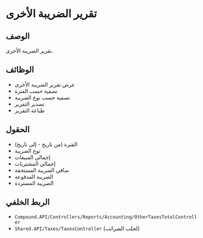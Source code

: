 # تقرير الضريبة الأخرى

## الوصف
تقرير الضريبة الأخرى.

## الوظائف
- عرض تقرير الضريبة الأخرى
- تصفية حسب الفترة
- تصفية حسب نوع الضريبة
- تصدير التقرير
- طباعة التقرير

## الحقول
- الفترة (من تاريخ - إلى تاريخ)
- نوع الضريبة
- إجمالي المبيعات
- إجمالي المشتريات
- صافي الضريبة المستحقة
- الضريبة المدفوعة
- الضريبة المستردة

## الربط الخلفي
- `Compound.API/Controllers/Reports/Accounting/OtherTaxesTotalController`
- `Shared.API/Taxes/TaxesController` (لجلب الضرائب)
